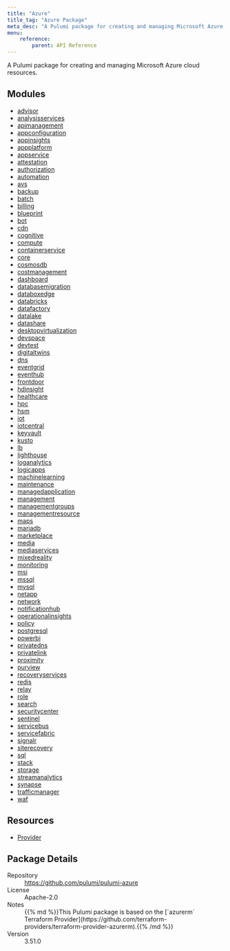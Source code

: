 ```yaml
---
title: "Azure"
title_tag: "Azure Package"
meta_desc: "A Pulumi package for creating and managing Microsoft Azure cloud resources."
menu:
    reference:
        parent: API Reference
---
```


<!-- WARNING: this file was generated by Pulumi Docs Generator. -->
<!-- Do not edit by hand unless you're certain you know what you are doing! -->

A Pulumi package for creating and managing Microsoft Azure cloud resources.

<h2 id="modules">Modules</h2>
<ul class="api">
    <li><a href="advisor/" title="advisor"><span class="symbol module"></span>advisor</a></li>
    <li><a href="analysisservices/" title="analysisservices"><span class="symbol module"></span>analysisservices</a></li>
    <li><a href="apimanagement/" title="apimanagement"><span class="symbol module"></span>apimanagement</a></li>
    <li><a href="appconfiguration/" title="appconfiguration"><span class="symbol module"></span>appconfiguration</a></li>
    <li><a href="appinsights/" title="appinsights"><span class="symbol module"></span>appinsights</a></li>
    <li><a href="appplatform/" title="appplatform"><span class="symbol module"></span>appplatform</a></li>
    <li><a href="appservice/" title="appservice"><span class="symbol module"></span>appservice</a></li>
    <li><a href="attestation/" title="attestation"><span class="symbol module"></span>attestation</a></li>
    <li><a href="authorization/" title="authorization"><span class="symbol module"></span>authorization</a></li>
    <li><a href="automation/" title="automation"><span class="symbol module"></span>automation</a></li>
    <li><a href="avs/" title="avs"><span class="symbol module"></span>avs</a></li>
    <li><a href="backup/" title="backup"><span class="symbol module"></span>backup</a></li>
    <li><a href="batch/" title="batch"><span class="symbol module"></span>batch</a></li>
    <li><a href="billing/" title="billing"><span class="symbol module"></span>billing</a></li>
    <li><a href="blueprint/" title="blueprint"><span class="symbol module"></span>blueprint</a></li>
    <li><a href="bot/" title="bot"><span class="symbol module"></span>bot</a></li>
    <li><a href="cdn/" title="cdn"><span class="symbol module"></span>cdn</a></li>
    <li><a href="cognitive/" title="cognitive"><span class="symbol module"></span>cognitive</a></li>
    <li><a href="compute/" title="compute"><span class="symbol module"></span>compute</a></li>
    <li><a href="containerservice/" title="containerservice"><span class="symbol module"></span>containerservice</a></li>
    <li><a href="core/" title="core"><span class="symbol module"></span>core</a></li>
    <li><a href="cosmosdb/" title="cosmosdb"><span class="symbol module"></span>cosmosdb</a></li>
    <li><a href="costmanagement/" title="costmanagement"><span class="symbol module"></span>costmanagement</a></li>
    <li><a href="dashboard/" title="dashboard"><span class="symbol module"></span>dashboard</a></li>
    <li><a href="databasemigration/" title="databasemigration"><span class="symbol module"></span>databasemigration</a></li>
    <li><a href="databoxedge/" title="databoxedge"><span class="symbol module"></span>databoxedge</a></li>
    <li><a href="databricks/" title="databricks"><span class="symbol module"></span>databricks</a></li>
    <li><a href="datafactory/" title="datafactory"><span class="symbol module"></span>datafactory</a></li>
    <li><a href="datalake/" title="datalake"><span class="symbol module"></span>datalake</a></li>
    <li><a href="datashare/" title="datashare"><span class="symbol module"></span>datashare</a></li>
    <li><a href="desktopvirtualization/" title="desktopvirtualization"><span class="symbol module"></span>desktopvirtualization</a></li>
    <li><a href="devspace/" title="devspace"><span class="symbol module"></span>devspace</a></li>
    <li><a href="devtest/" title="devtest"><span class="symbol module"></span>devtest</a></li>
    <li><a href="digitaltwins/" title="digitaltwins"><span class="symbol module"></span>digitaltwins</a></li>
    <li><a href="dns/" title="dns"><span class="symbol module"></span>dns</a></li>
    <li><a href="eventgrid/" title="eventgrid"><span class="symbol module"></span>eventgrid</a></li>
    <li><a href="eventhub/" title="eventhub"><span class="symbol module"></span>eventhub</a></li>
    <li><a href="frontdoor/" title="frontdoor"><span class="symbol module"></span>frontdoor</a></li>
    <li><a href="hdinsight/" title="hdinsight"><span class="symbol module"></span>hdinsight</a></li>
    <li><a href="healthcare/" title="healthcare"><span class="symbol module"></span>healthcare</a></li>
    <li><a href="hpc/" title="hpc"><span class="symbol module"></span>hpc</a></li>
    <li><a href="hsm/" title="hsm"><span class="symbol module"></span>hsm</a></li>
    <li><a href="iot/" title="iot"><span class="symbol module"></span>iot</a></li>
    <li><a href="iotcentral/" title="iotcentral"><span class="symbol module"></span>iotcentral</a></li>
    <li><a href="keyvault/" title="keyvault"><span class="symbol module"></span>keyvault</a></li>
    <li><a href="kusto/" title="kusto"><span class="symbol module"></span>kusto</a></li>
    <li><a href="lb/" title="lb"><span class="symbol module"></span>lb</a></li>
    <li><a href="lighthouse/" title="lighthouse"><span class="symbol module"></span>lighthouse</a></li>
    <li><a href="loganalytics/" title="loganalytics"><span class="symbol module"></span>loganalytics</a></li>
    <li><a href="logicapps/" title="logicapps"><span class="symbol module"></span>logicapps</a></li>
    <li><a href="machinelearning/" title="machinelearning"><span class="symbol module"></span>machinelearning</a></li>
    <li><a href="maintenance/" title="maintenance"><span class="symbol module"></span>maintenance</a></li>
    <li><a href="managedapplication/" title="managedapplication"><span class="symbol module"></span>managedapplication</a></li>
    <li><a href="management/" title="management"><span class="symbol module"></span>management</a></li>
    <li><a href="managementgroups/" title="managementgroups"><span class="symbol module"></span>managementgroups</a></li>
    <li><a href="managementresource/" title="managementresource"><span class="symbol module"></span>managementresource</a></li>
    <li><a href="maps/" title="maps"><span class="symbol module"></span>maps</a></li>
    <li><a href="mariadb/" title="mariadb"><span class="symbol module"></span>mariadb</a></li>
    <li><a href="marketplace/" title="marketplace"><span class="symbol module"></span>marketplace</a></li>
    <li><a href="media/" title="media"><span class="symbol module"></span>media</a></li>
    <li><a href="mediaservices/" title="mediaservices"><span class="symbol module"></span>mediaservices</a></li>
    <li><a href="mixedreality/" title="mixedreality"><span class="symbol module"></span>mixedreality</a></li>
    <li><a href="monitoring/" title="monitoring"><span class="symbol module"></span>monitoring</a></li>
    <li><a href="msi/" title="msi"><span class="symbol module"></span>msi</a></li>
    <li><a href="mssql/" title="mssql"><span class="symbol module"></span>mssql</a></li>
    <li><a href="mysql/" title="mysql"><span class="symbol module"></span>mysql</a></li>
    <li><a href="netapp/" title="netapp"><span class="symbol module"></span>netapp</a></li>
    <li><a href="network/" title="network"><span class="symbol module"></span>network</a></li>
    <li><a href="notificationhub/" title="notificationhub"><span class="symbol module"></span>notificationhub</a></li>
    <li><a href="operationalinsights/" title="operationalinsights"><span class="symbol module"></span>operationalinsights</a></li>
    <li><a href="policy/" title="policy"><span class="symbol module"></span>policy</a></li>
    <li><a href="postgresql/" title="postgresql"><span class="symbol module"></span>postgresql</a></li>
    <li><a href="powerbi/" title="powerbi"><span class="symbol module"></span>powerbi</a></li>
    <li><a href="privatedns/" title="privatedns"><span class="symbol module"></span>privatedns</a></li>
    <li><a href="privatelink/" title="privatelink"><span class="symbol module"></span>privatelink</a></li>
    <li><a href="proximity/" title="proximity"><span class="symbol module"></span>proximity</a></li>
    <li><a href="purview/" title="purview"><span class="symbol module"></span>purview</a></li>
    <li><a href="recoveryservices/" title="recoveryservices"><span class="symbol module"></span>recoveryservices</a></li>
    <li><a href="redis/" title="redis"><span class="symbol module"></span>redis</a></li>
    <li><a href="relay/" title="relay"><span class="symbol module"></span>relay</a></li>
    <li><a href="role/" title="role"><span class="symbol module"></span>role</a></li>
    <li><a href="search/" title="search"><span class="symbol module"></span>search</a></li>
    <li><a href="securitycenter/" title="securitycenter"><span class="symbol module"></span>securitycenter</a></li>
    <li><a href="sentinel/" title="sentinel"><span class="symbol module"></span>sentinel</a></li>
    <li><a href="servicebus/" title="servicebus"><span class="symbol module"></span>servicebus</a></li>
    <li><a href="servicefabric/" title="servicefabric"><span class="symbol module"></span>servicefabric</a></li>
    <li><a href="signalr/" title="signalr"><span class="symbol module"></span>signalr</a></li>
    <li><a href="siterecovery/" title="siterecovery"><span class="symbol module"></span>siterecovery</a></li>
    <li><a href="sql/" title="sql"><span class="symbol module"></span>sql</a></li>
    <li><a href="stack/" title="stack"><span class="symbol module"></span>stack</a></li>
    <li><a href="storage/" title="storage"><span class="symbol module"></span>storage</a></li>
    <li><a href="streamanalytics/" title="streamanalytics"><span class="symbol module"></span>streamanalytics</a></li>
    <li><a href="synapse/" title="synapse"><span class="symbol module"></span>synapse</a></li>
    <li><a href="trafficmanager/" title="trafficmanager"><span class="symbol module"></span>trafficmanager</a></li>
    <li><a href="waf/" title="waf"><span class="symbol module"></span>waf</a></li>
</ul>

<h2 id="resources">Resources</h2>
<ul class="api">
    <li><a href="provider" title="Provider"><span class="symbol resource"></span>Provider</a></li>
</ul>

<h2 id="package-details">Package Details</h2>
<dl class="package-details">
	<dt>Repository</dt>
	<dd><a href="https://github.com/pulumi/pulumi-azure">https://github.com/pulumi/pulumi-azure</a></dd>
	<dt>License</dt>
	<dd>Apache-2.0</dd>
	<dt>Notes</dt>
	<dd>{{% md %}}This Pulumi package is based on the [`azurerm` Terraform Provider](https://github.com/terraform-providers/terraform-provider-azurerm).{{% /md %}}</dd>
	<dt>Version</dt>
	<dd>3.51.0</dd>
</dl>

